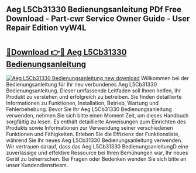## Aeg L5Cb31330 Bedienungsanleitung PDf Free Download - Part-cwr Service Owner Guide - User Repair Edition vyW4L

# <h2><a href="http://df4jfst.blite.top/?on=Aeg+L5Cb31330+Bedienungsanleitung">🔗Download 👉🔴 Aeg L5Cb31330 Bedienungsanleitung</a></h2>

[![Aeg L5Cb31330 Bedienungsanleitung new download](https://i.imgur.com/lujVjoI.png)](http://df4jfst.blite.top/?on=Aeg+L5Cb31330+Bedienungsanleitung)
Willkommen bei der Bedienungsanleitung für Ihr neu verbundenes Aeg L5Cb31330 Bedienungsanleitung. Dieser umfassende Leitfaden soll Ihnen helfen, Ihr Produkt zu verstehen und erfolgreich zu betreiben. Sie finden detaillierte Informationen zu Funktionen, Installation, Betrieb, Wartung und Fehlerbehebung. Bevor Sie Ihr Aeg L5Cb31330 Bedienungsanleitung verwenden, nehmen Sie sich bitte einen Moment Zeit, um dieses Handbuch sorgfältig zu lesen. Es enthält detaillierte Anweisungen zum Einrichten des Produkts sowie Informationen zur Verwendung seiner verschiedenen Funktionen und Fähigkeiten. Erleben Sie die Effizienz der Funktionsliste, während Sie Ihr neues Aeg L5Cb31330 Bedienungsanleitung verwenden. Wir vertrauen darauf, dass das Aeg L5Cb31330 BedienungsanleitungD eine zuverlässige und effektive Ressource bei Ihren Bemühungen war, Ihr neues Gerät zu beherrschen. Bei Fragen oder Bedenken wenden Sie sich bitte an unser Kundendienstteam.
